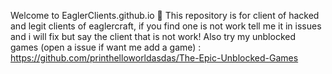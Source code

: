 Welcome to EaglerClients.github.io 👋
This repository is for client of hacked and legit clients of eaglercraft, if you find one is not work tell me it in issues and i will fix but say the client that is not work!
Also try my unblocked games (open a issue if want me add a game) : https://github.com/printhelloworldasdas/The-Epic-Unblocked-Games
